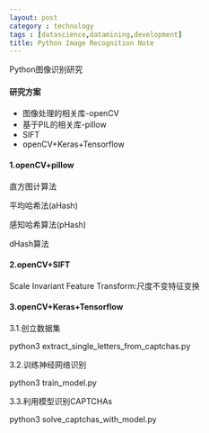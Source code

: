 ```yaml
---
layout: post
category : technology
tags : [datascience,datamining,development]
title: Python Image Recognition Note
---
```


Python图像识别研究


#### 研究方案

- 图像处理的相关库-openCV
- 基于PIL的相关库-pillow
- SIFT
- openCV+Keras+Tensorflow

#### 1.openCV+pillow

直方图计算法

平均哈希法(aHash)

感知哈希算法(pHash)

dHash算法

#### 2.openCV+SIFT

Scale Invariant Feature Transform:尺度不变特征变换


#### 3.openCV+Keras+Tensorflow

3.1.创立数据集

python3 extract_single_letters_from_captchas.py

3.2.训练神经网络识别

python3 train_model.py

3.3.利用模型识别CAPTCHAs

python3 solve_captchas_with_model.py



